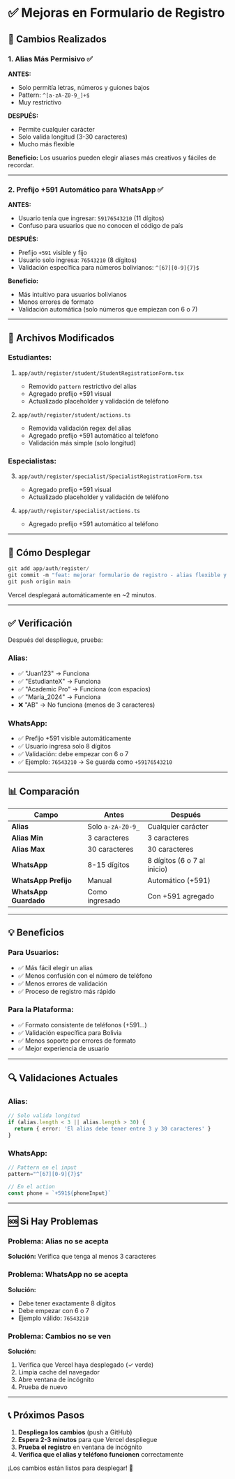 # ✅ Mejoras en Formulario de Registro

## 🎯 Cambios Realizados

### 1. Alias Más Permisivo ✅

**ANTES:**
- Solo permitía letras, números y guiones bajos
- Pattern: `^[a-zA-Z0-9_]+$`
- Muy restrictivo

**DESPUÉS:**
- Permite cualquier carácter
- Solo valida longitud (3-30 caracteres)
- Mucho más flexible

**Beneficio:** Los usuarios pueden elegir aliases más creativos y fáciles de recordar.

---

### 2. Prefijo +591 Automático para WhatsApp ✅

**ANTES:**
- Usuario tenía que ingresar: `59176543210` (11 dígitos)
- Confuso para usuarios que no conocen el código de país

**DESPUÉS:**
- Prefijo `+591` visible y fijo
- Usuario solo ingresa: `76543210` (8 dígitos)
- Validación específica para números bolivianos: `^[67][0-9]{7}$`

**Beneficio:** 
- Más intuitivo para usuarios bolivianos
- Menos errores de formato
- Validación automática (solo números que empiezan con 6 o 7)

---

## 📝 Archivos Modificados

### Estudiantes:
1. `app/auth/register/student/StudentRegistrationForm.tsx`
   - Removido `pattern` restrictivo del alias
   - Agregado prefijo +591 visual
   - Actualizado placeholder y validación de teléfono

2. `app/auth/register/student/actions.ts`
   - Removida validación regex del alias
   - Agregado prefijo +591 automático al teléfono
   - Validación más simple (solo longitud)

### Especialistas:
3. `app/auth/register/specialist/SpecialistRegistrationForm.tsx`
   - Agregado prefijo +591 visual
   - Actualizado placeholder y validación de teléfono

4. `app/auth/register/specialist/actions.ts`
   - Agregado prefijo +591 automático al teléfono

---

## 🚀 Cómo Desplegar

```powershell
git add app/auth/register/
git commit -m "feat: mejorar formulario de registro - alias flexible y prefijo +591"
git push origin main
```

Vercel desplegará automáticamente en ~2 minutos.

---

## ✅ Verificación

Después del despliegue, prueba:

### Alias:
- ✅ "Juan123" → Funciona
- ✅ "EstudianteX" → Funciona
- ✅ "Academic Pro" → Funciona (con espacios)
- ✅ "María_2024" → Funciona
- ❌ "AB" → No funciona (menos de 3 caracteres)

### WhatsApp:
- ✅ Prefijo +591 visible automáticamente
- ✅ Usuario ingresa solo 8 dígitos
- ✅ Validación: debe empezar con 6 o 7
- ✅ Ejemplo: `76543210` → Se guarda como `+59176543210`

---

## 📊 Comparación

| Campo | Antes | Después |
|-------|-------|---------|
| **Alias** | Solo `a-zA-Z0-9_` | Cualquier carácter |
| **Alias Min** | 3 caracteres | 3 caracteres |
| **Alias Max** | 30 caracteres | 30 caracteres |
| **WhatsApp** | 8-15 dígitos | 8 dígitos (6 o 7 al inicio) |
| **WhatsApp Prefijo** | Manual | Automático (+591) |
| **WhatsApp Guardado** | Como ingresado | Con +591 agregado |

---

## 💡 Beneficios

### Para Usuarios:
- ✅ Más fácil elegir un alias
- ✅ Menos confusión con el número de teléfono
- ✅ Menos errores de validación
- ✅ Proceso de registro más rápido

### Para la Plataforma:
- ✅ Formato consistente de teléfonos (+591...)
- ✅ Validación específica para Bolivia
- ✅ Menos soporte por errores de formato
- ✅ Mejor experiencia de usuario

---

## 🔍 Validaciones Actuales

### Alias:
```typescript
// Solo valida longitud
if (alias.length < 3 || alias.length > 30) {
  return { error: 'El alias debe tener entre 3 y 30 caracteres' }
}
```

### WhatsApp:
```typescript
// Pattern en el input
pattern="^[67][0-9]{7}$"

// En el action
const phone = `+591${phoneInput}`
```

---

## 🆘 Si Hay Problemas

### Problema: Alias no se acepta
**Solución:** Verifica que tenga al menos 3 caracteres

### Problema: WhatsApp no se acepta
**Solución:** 
- Debe tener exactamente 8 dígitos
- Debe empezar con 6 o 7
- Ejemplo válido: `76543210`

### Problema: Cambios no se ven
**Solución:**
1. Verifica que Vercel haya desplegado (✓ verde)
2. Limpia cache del navegador
3. Abre ventana de incógnito
4. Prueba de nuevo

---

## 📞 Próximos Pasos

1. **Despliega los cambios** (push a GitHub)
2. **Espera 2-3 minutos** para que Vercel despliegue
3. **Prueba el registro** en ventana de incógnito
4. **Verifica que el alias y teléfono funcionen** correctamente

¡Los cambios están listos para desplegar! 🚀
